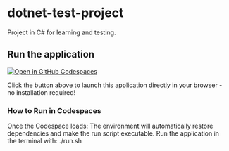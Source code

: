 # dotnet-test-project
Project in C# for learning and testing.

## Run the application
[![Open in GitHub Codespaces](https://github.com/codespaces/badge.svg)](https://github.com/codespaces/new?hide_repo_select=true&ref=main&repo=978839316)

Click the button above to launch this application directly in your browser - no installation required!

### How to Run in Codespaces
Once the Codespace loads:
The environment will automatically restore dependencies and make the run script executable.
Run the application in the terminal with:
./run.sh